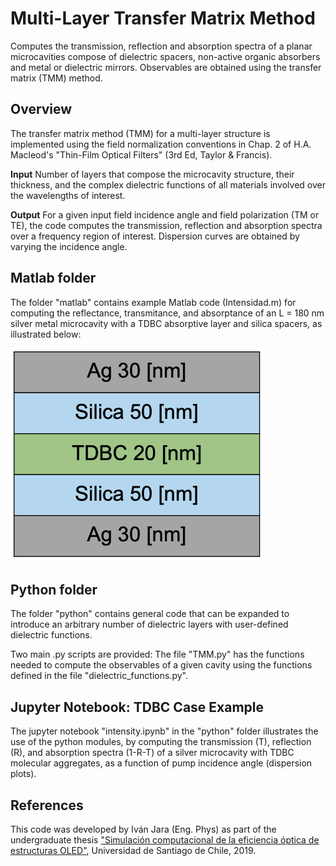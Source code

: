 # Multi-Layer Transfer Matrix Method

Computes the transmission, reflection and absorption spectra of a planar microcavities compose of dielectric spacers, 
non-active organic absorbers and metal or dielectric mirrors. Observables are obtained using the transfer matrix (TMM) method.

## Overview 

The transfer matrix method (TMM) for a multi-layer structure is implemented using the field normalization conventions in Chap. 2 of H.A. Macleod's "Thin-Film Optical Filters" (3rd Ed, Taylor & Francis). 

**Input**
Number of layers that compose the microcavity structure, their thickness, and the complex dielectric functions of all materials involved over the wavelengths of interest. 

**Output**
For a given input field incidence angle and field polarization (TM or TE), the code computes the transmission, reflection and absorption spectra over a frequency region of interest. Dispersion curves are obtained by varying the incidence angle. 

## Matlab folder

The folder "matlab" contains example Matlab code (Intensidad.m) for computing the reflectance, transmitance, and absorptance of an L = 180 nm silver metal microcavity with a TDBC absorptive layer and silica spacers, as illustrated below:

![TDBC cavity example](TDBC-cavity.png)


## Python folder

The folder "python" contains general code that can be expanded to introduce an arbitrary number of dielectric layers with user-defined dielectric functions.

Two main .py scripts are provided: The file "TMM.py" has the functions needed to compute the observables of a given cavity using the functions defined in the file  "dielectric_functions.py".  

## Jupyter Notebook: TDBC Case Example

The jupyter notebook "intensity.ipynb" in the "python" folder illustrates the use of the python modules, by computing the transmission (T), reflection (R), and absorption spectra (1-R-T) of a silver microcavity with TDBC molecular aggregates, as a function of pump incidence angle (dispersion plots).

## References

This code was developed by Iván Jara (Eng. Phys) as part of the undergraduate thesis ["Simulación computacional de la eficiencia óptica de estructuras OLED"](http://fherreralab.com/assets/resources/thesis-ijara.pdf), Universidad de Santiago de Chile, 2019.